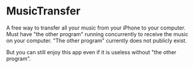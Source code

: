 MusicTransfer
=============
A free way to transfer all your music from your iPhone to your computer. Must have "the other program" running concurrently to receive the music on your computer. "The other program" currently does not publicly exist.

But you can still enjoy this app even if it is useless without "the other program".

